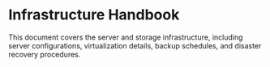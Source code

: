 # Infrastructure Handbook

This document covers the server and storage infrastructure, including server configurations, virtualization details, backup schedules, and disaster recovery procedures.
